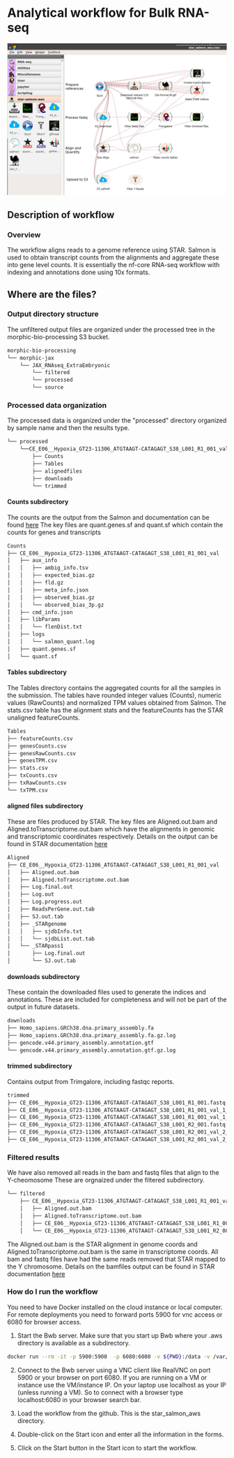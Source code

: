 # Analytical workflow for Bulk RNA-seq

![Screenshot of workflow](screenshots/star-salmon.png "Star-salmon workflow")
## Description of workflow
### Overview
The workflow aligns reads to a genome reference using STAR. Salmon is used to obtain transcript counts from the alignments and aggregate these into gene level counts. It is essentially the nf-core RNA-seq workflow with indexing and annotations done using 10x formats. 

## Where are the files?
### Output directory structure
The unfiltered output files are organized under the processed tree in the morphic-bio-processing S3 bucket. 
```bash
morphic-bio-processing
└── morphic-jax
    └── JAX_RNAseq_ExtraEmbryonic
        └── filtered
        └── processed 
        └── source 

```
### Processed data organization
The processed data is organized under the "processed" directory organized by sample name and then the results type.
```bash                                            
└── processed
    └──CE_E06__Hypoxia_GT23-11306_ATGTAAGT-CATAGAGT_S38_L001_R1_001_val
        ├── Counts
        ├── Tables
        ├── alignedfiles
        ├── downloads
        └── trimmed

```
#### Counts subdirectory
The counts are the output from the Salmon and documentation can be found [here](https://gensoft.pasteur.fr/docs/salmon/1.1.0/file_formats.html)
The key files are quant.genes.sf and quant.sf which contain the counts for genes and transcripts
```bash
Counts
├── CE_E06__Hypoxia_GT23-11306_ATGTAAGT-CATAGAGT_S38_L001_R1_001_val
│   ├── aux_info
│   │   ├── ambig_info.tsv
│   │   ├── expected_bias.gz
│   │   ├── fld.gz
│   │   ├── meta_info.json
│   │   ├── observed_bias.gz
│   │   └── observed_bias_3p.gz
│   ├── cmd_info.json
│   ├── libParams
│   │   └── flenDist.txt
│   ├── logs
│   │   └── salmon_quant.log
│   ├── quant.genes.sf
│   └── quant.sf
```
#### Tables subdirectory
The Tables directory contains the aggregated counts for all the samples in the submission. The tables have rounded integer values (Counts), numeric values (RawCounts) and normalized TPM values obtained from Salmon. The stats.csv table has the alignment stats and the featureCounts has the STAR unaligned featureCounts.
```bash
Tables
├── featureCounts.csv
├── genesCounts.csv
├── genesRawCounts.csv
├── genesTPM.csv
├── stats.csv
├── txCounts.csv
├── txRawCounts.csv
└── txTPM.csv
```
#### aligned files subdirectory
These are files produced by STAR. The key files are Aligned.out.bam and Aligned.toTranscriptome.out.bam which have the alignments in genomic and transcriptomic coordinates respectively. Details on the output can be found in STAR documentation [here](https://raw.githubusercontent.com/alexdobin/STAR/master/doc/STARmanual.pdf)
```bash
Aligned
├── CE_E06__Hypoxia_GT23-11306_ATGTAAGT-CATAGAGT_S38_L001_R1_001_val
│   ├── Aligned.out.bam
│   ├── Aligned.toTranscriptome.out.bam
│   ├── Log.final.out
│   ├── Log.out
│   ├── Log.progress.out
│   ├── ReadsPerGene.out.tab
│   ├── SJ.out.tab
│   ├── _STARgenome
│   │   ├── sjdbInfo.txt
│   │   └── sjdbList.out.tab
│   └── _STARpass1
│       ├── Log.final.out
│       └── SJ.out.tab

```
#### downloads subdirectory
These contain the downloaded files used to generate the indices and annotations. These are included for completeness and will not be part of the output in future datasets.
```bash
downloads
├── Homo_sapiens.GRCh38.dna.primary_assembly.fa
├── Homo_sapiens.GRCh38.dna.primary_assembly.fa.gz.log
├── gencode.v44.primary_assembly.annotation.gtf
└── gencode.v44.primary_assembly.annotation.gtf.gz.log
```
#### trimmed subdirectory
Contains output from Trimgalore, including fastqc reports.
```bash
trimmed
├── CE_E06__Hypoxia_GT23-11306_ATGTAAGT-CATAGAGT_S38_L001_R1_001.fastq.gz_trimming_report.txt
├── CE_E06__Hypoxia_GT23-11306_ATGTAAGT-CATAGAGT_S38_L001_R1_001_val_1_fastqc.html
├── CE_E06__Hypoxia_GT23-11306_ATGTAAGT-CATAGAGT_S38_L001_R1_001_val_1_fastqc.zip
├── CE_E06__Hypoxia_GT23-11306_ATGTAAGT-CATAGAGT_S38_L001_R2_001.fastq.gz_trimming_report.txt
├── CE_E06__Hypoxia_GT23-11306_ATGTAAGT-CATAGAGT_S38_L001_R2_001_val_2_fastqc.html
├── CE_E06__Hypoxia_GT23-11306_ATGTAAGT-CATAGAGT_S38_L001_R2_001_val_2_fastqc.zip

```
### Filtered results
We have also removed all reads in the bam and fastq files that align to the Y-cheomosome These are orgnaized under the filtered subdirectory.
```bash
└── filtered
    ├── CE_E06__Hypoxia_GT23-11306_ATGTAAGT-CATAGAGT_S38_L001_R1_001_val
    │   ├── Aligned.out.bam
    │   ├── Aligned.toTranscriptome.out.bam
    │   ├── CE_E06__Hypoxia_GT23-11306_ATGTAAGT-CATAGAGT_S38_L001_R1_001.filtered.fastq.gz
    │   └── CE_E06__Hypoxia_GT23-11306_ATGTAAGT-CATAGAGT_S38_L001_R2_001.filtered.fastq.gz
```
The Aligned.out.bam is the STAR alignment in genome coords and Aligned.toTranscriptome.out.bam is the same in transcriptome coords. All bam and fastq files have had the same reads removed that STAR mapped to the Y chromosome. Details on the bamfiles output can be found in STAR documentation [here](https://raw.githubusercontent.com/alexdobin/STAR/master/doc/STARmanual.pdf)


### How do I run the workflow
You need to have Docker installed on the cloud instance or local computer. For remote deployments you need to forward ports 5900 for vnc access or 6080 for browser access. 

1. Start the Bwb server. Make sure that you start up Bwb where your .aws directory is available as a subdirectory.
```bash
docker run --rm -it -p 5900:5900  -p 6080:6080 -v ${PWD}:/data -v /var/run/docker.sock:/var/run/docker.sock -v /tmp/.X11-unix:/tmp/.X11-unix  --privileged --group-add root biodepot/bwb:latest
```
2. Connect to the Bwb server using a VNC client like RealVNC on port 5900 or your browser on port 6080. If you are running on a VM or instance use the VM/instance IP. On your laptop use localhost as your IP (unless running a VM). So to connect with a browser type localhost:6080 in your browser search bar.

2. Load the workflow from the github. This is the star_salmon_aws directory.

4. Double-click on the Start icon and enter all the information in the forms.

5. Click on the Start button in the Start icon to start the workflow. 
